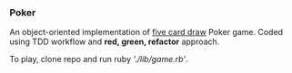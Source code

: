 ### Poker

An object-oriented implementation of [five card draw](http://en.wikipedia.org/wiki/Five-card_draw) Poker game. Coded using TDD workflow and **red, green, refactor** approach.

To play, clone repo and run ruby _'./lib/game.rb'_.
